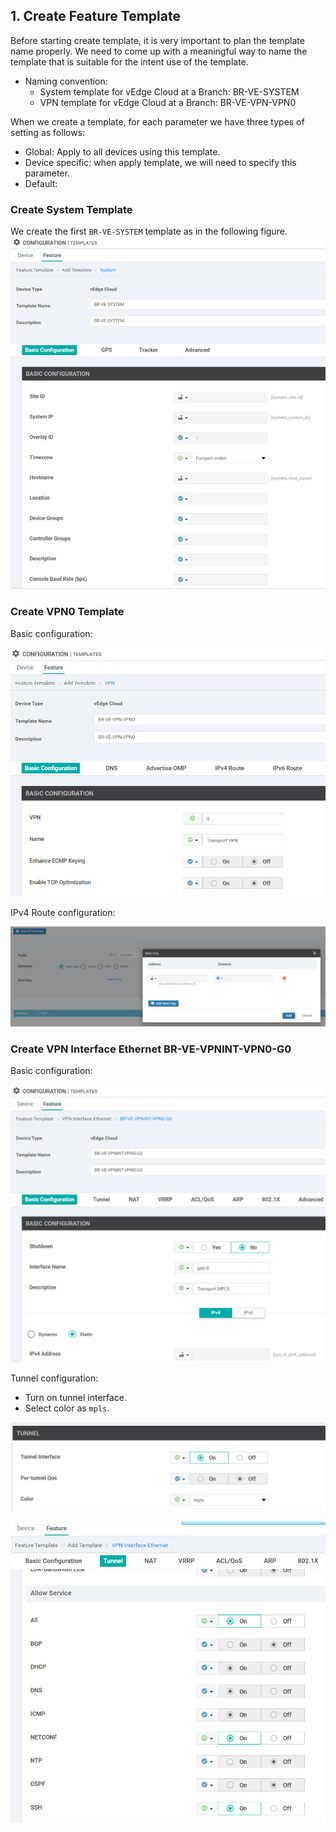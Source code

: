 ## 1. Create Feature Template
Before starting create template, it is very important to plan the template name properly. We need to come up with
 a meaningful way to name the template that is suitable for the intent use of the template.
- Naming convention: 
  - System template for vEdge Cloud at a Branch: BR-VE-SYSTEM
  - VPN template for vEdge Cloud at a Branch: BR-VE-VPN-VPN0

When we create a template, for each parameter we have three types of setting as follows:
- Global: Apply to all devices using this template.
- Device specific: when apply template, we will need to specify this parameter.
- Default:
### Create System Template
We create the first `BR-VE-SYSTEM` template as in the following figure.
![text](images/BR-VE-SYSTEM.PNG)
### Create VPN0 Template
Basic configuration:

![text](images/BR-VE-VPN-VPN0-basic.PNG)

IPv4 Route configuration:

![text](images/BR-VE-VPN-VPN0-IPv4.PNG)
### Create VPN Interface Ethernet BR-VE-VPNINT-VPN0-G0
Basic configuration:

![text](images/BR-VE-VPNINT-VPN0-G0-basic.PNG)

Tunnel configuration:
- Turn on tunnel interface.
- Select color as `mpls`.

![text](images/BR-VE-VPNINT-VPN0-G0-Tunnel1.PNG)

![text](images/BR-VE-VPNINT-VPN0-G0-Tunnel-allow-service.PNG)
